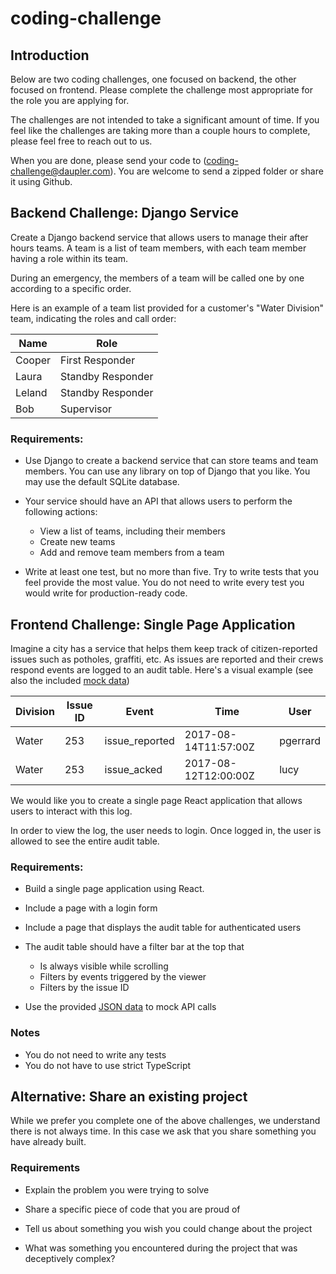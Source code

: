 # coding-challenge

## Introduction

Below are two coding challenges, one focused on backend, the other focused on frontend. Please complete the challenge most appropriate for the role you are applying for.

The challenges are not intended to take a significant amount of time. If you feel like the challenges are taking more than a couple hours to complete, please feel free to reach out to us.

When you are done, please send your code to (coding-challenge@daupler.com). You are welcome to send a zipped folder or share it using Github.

## Backend Challenge: Django Service

Create a Django backend service that allows users to manage their after hours teams. A team is a list of team members, with each team member having a role within its team.

During an emergency, the members of a team will be called one by one according to a specific order.

Here is an example of a team list provided for a customer's "Water Division" team, indicating the roles and call order:

| Name   | Role              |
| ------ | ----------------- |
| Cooper | First Responder   |
| Laura  | Standby Responder |
| Leland | Standby Responder |
| Bob    | Supervisor        |

### Requirements:

- Use Django to create a backend service that can store teams and team members. You can use any library on top of Django that you like. You may use the default SQLite database.

- Your service should have an API that allows users to perform the following actions:

  - View a list of teams, including their members
  - Create new teams
  - Add and remove team members from a team

- Write at least one test, but no more than five. Try to write tests that you feel provide the most value. You do not need to write every test you would write for production-ready code.

## Frontend Challenge: Single Page Application

Imagine a city has a service that helps them keep track of citizen-reported issues such as potholes, graffiti, etc. As issues are reported and their crews respond events are logged to an audit table. Here's a visual example (see also the included [mock data](spa_mock_data.json))

| Division | Issue ID | Event          | Time                 | User     |
| -------- | -------- | -------------- | -------------------- | -------- |
| Water    | 253      | issue_reported | 2017-08-14T11:57:00Z | pgerrard |
| Water    | 253      | issue_acked    | 2017-08-12T12:00:00Z | lucy     |

We would like you to create a single page React application that allows users to interact with this log.

In order to view the log, the user needs to login. Once logged in, the user is allowed to see the entire audit table.

### Requirements:

- Build a single page application using React.
- Include a page with a login form
- Include a page that displays the audit table for authenticated users
- The audit table should have a filter bar at the top that

  - Is always visible while scrolling
  - Filters by events triggered by the viewer
  - Filters by the issue ID

- Use the provided [JSON data](spa_mock_data.json) to mock API calls

### Notes

- You do not need to write any tests
- You do not have to use strict TypeScript

## Alternative: Share an existing project

While we prefer you complete one of the above challenges, we understand there is not always time. In this case we ask that you share something you have already built.

### Requirements

- Explain the problem you were trying to solve

- Share a specific piece of code that you are proud of

- Tell us about something you wish you could change about the project

- What was something you encountered during the project that was deceptively complex?
